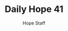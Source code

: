 ---
image: /assets/img/daily-hope-default-artwork.png
title: Daily Hope 41
number: 41
categories:
  - Daily Hope
author: Hope Staff
notes: Daily Hope 41
embed: >-
  <iframe style="border-radius:12px" src="https://open.spotify.com/embed/episode/0LDhyWab5BPGSOir8TryjC?utm_source=generator" width="100%" height="152" frameBorder="0" allowfullscreen="" allow="autoplay; clipboard-write; encrypted-media; fullscreen; picture-in-picture" loading="lazy"></iframe>
---